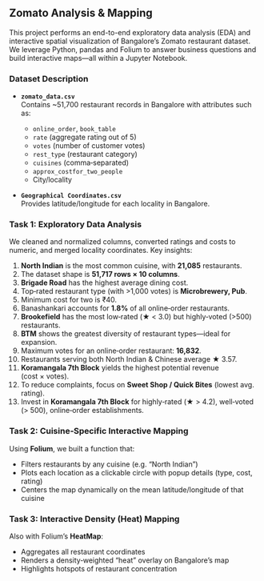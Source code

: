 ##  Zomato Analysis & Mapping

This project performs an end-to-end exploratory data analysis (EDA) and interactive spatial visualization of Bangalore’s Zomato restaurant dataset. We leverage Python, pandas and Folium to answer business questions and build interactive maps—all within a Jupyter Notebook.

### Dataset Description

- **`zomato_data.csv`**  
  Contains ~51,700 restaurant records in Bangalore with attributes such as:
  - `online_order`, `book_table`  
  - `rate` (aggregate rating out of 5)  
  - `votes` (number of customer votes)  
  - `rest_type` (restaurant category)  
  - `cuisines` (comma‑separated)  
  - `approx_costfor_two_people`  
  - City/locality  

- **`Geographical Coordinates.csv`**  
  Provides latitude/longitude for each locality in Bangalore.

### Task 1: Exploratory Data Analysis

We cleaned and normalized columns, converted ratings and costs to numeric, and merged locality coordinates. Key insights:

1. **North Indian** is the most common cuisine, with **21,085** restaurants.  
2. The dataset shape is **51,717 rows × 10 columns**.  
3. **Brigade Road** has the highest average dining cost.  
4. Top‑rated restaurant type (with >1,000 votes) is **Microbrewery, Pub**.  
5. Minimum cost for two is ₹40.  
6. Banashankari accounts for **1.8%** of all online‑order restaurants.  
7. **Brookefield** has the most low‑rated (★ < 3.0) but highly‑voted (>500) restaurants.  
8. **BTM** shows the greatest diversity of restaurant types—ideal for expansion.  
9. Maximum votes for an online‑order restaurant: **16,832**.  
10. Restaurants serving both North Indian & Chinese average ★ 3.57.  
11. **Koramangala 7th Block** yields the highest potential revenue (cost × votes).  
12. To reduce complaints, focus on **Sweet Shop / Quick Bites** (lowest avg. rating).  
13. Invest in **Koramangala 7th Block** for highly‑rated (★ > 4.2), well‑voted (> 500), online‑order establishments.

### Task 2: Cuisine‑Specific Interactive Mapping

Using **Folium**, we built a function that:
- Filters restaurants by any cuisine (e.g. “North Indian”)
- Plots each location as a clickable circle with popup details (type, cost, rating)
- Centers the map dynamically on the mean latitude/longitude of that cuisine



### Task 3: Interactive Density (Heat) Mapping

Also with Folium’s **HeatMap**:
- Aggregates all restaurant coordinates
- Renders a density‑weighted “heat” overlay on Bangalore’s map  
- Highlights hotspots of restaurant concentration
